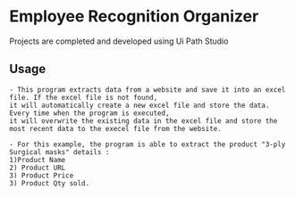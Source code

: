 # Employee Recognition Organizer
Projects are completed and developed using Ui Path Studio

## Usage
```
- This program extracts data from a website and save it into an excel file. If the excel file is not found, 
it will automatically create a new excel file and store the data. Every time when the program is executed, 
it will overwrite the existing data in the excel file and store the most recent data to the execel file from the website.

- For this example, the program is able to extract the product "3-ply Surgical masks" details :
1)Product Name
2) Product URL
3) Product Price
3) Product Qty sold.
```
